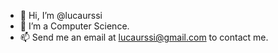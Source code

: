- 👋 Hi, I’m @lucaurssi
- 🌱 I’m a Computer Science.
- 📫 Send me an email at lucaurssi@gmail.com to contact me.

<!---
lucaurssi/lucaurssi is a ✨ special ✨ repository because its `README.md` (this file) appears on your GitHub profile.
You can click the Preview link to take a look at your changes.
--->
